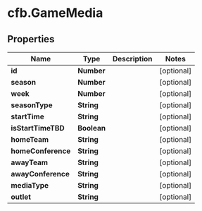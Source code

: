 # cfb.GameMedia

## Properties
Name | Type | Description | Notes
------------ | ------------- | ------------- | -------------
**id** | **Number** |  | [optional] 
**season** | **Number** |  | [optional] 
**week** | **Number** |  | [optional] 
**seasonType** | **String** |  | [optional] 
**startTime** | **String** |  | [optional] 
**isStartTimeTBD** | **Boolean** |  | [optional] 
**homeTeam** | **String** |  | [optional] 
**homeConference** | **String** |  | [optional] 
**awayTeam** | **String** |  | [optional] 
**awayConference** | **String** |  | [optional] 
**mediaType** | **String** |  | [optional] 
**outlet** | **String** |  | [optional] 


